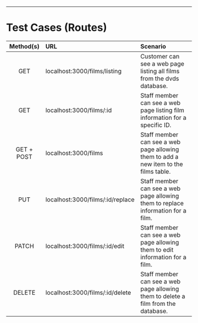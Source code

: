 <!--
    In VSCode, To switch to markdown preview mode, press Ctrl+Shift+V in the editor.

    To view preview side-by-side press (Ctrl+K V).
-->

<!--
    The route 'localhost:3000/films/listing' was created to purely to fulfil the scenario of a customer being able to see the list of films without the post input and edit/delete/replace options.

    Ideally, in the future I could add authentication to make sure only staff members are able to access post/put/patch/delete, but for now I just separated them into different pages.

    While a customer can visit 'localhost:3000/films/listing' to view a list of films, the route structure for the API is simply 'localhost:3000/films/<param><query>' as per your examples.
-->

---

# Test Cases (Routes)

| Method(s)  | URL                              | Scenario                                                                            |
| :--------: | :------------------------------- | :---------------------------------------------------------------------------------- |
|    GET     | localhost:3000/films/listing     | Customer can see a web page listing all films from the dvds database.               |
|    GET     | localhost:3000/films/:id         | Staff member can see a web page listing film information for a specific ID.         |
| GET + POST | localhost:3000/films             | Staff member can see a web page allowing them to add a new item to the films table. |
|    PUT     | localhost:3000/films/:id/replace | Staff member can see a web page allowing them to replace information for a film.    |
|   PATCH    | localhost:3000/films/:id/edit    | Staff member can see a web page allowing them to edit information for a film.       |
|   DELETE   | localhost:3000/films/:id/delete  | Staff member can see a web page allowing them to delete a film from the database.   |
